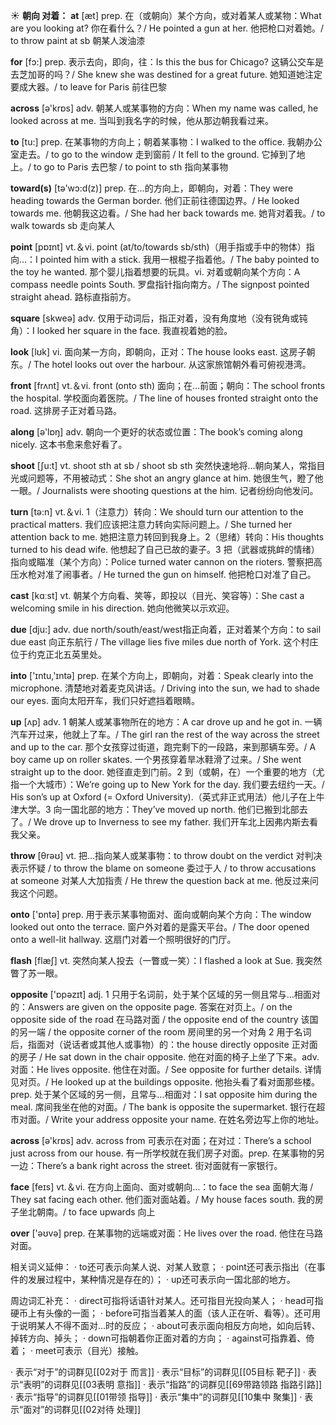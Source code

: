 ☀ <span class="category">**朝向 对着：**</span>
<span class="vocabulary">**at**</span> [æt] 
<span class="definition">prep. 在（或朝向）某个方向，或对着某人或某物：</span>What are you looking at? 你在看什么？/ He pointed a gun at her. 他把枪口对着她。/ to throw paint at sb 朝某人泼油漆

<span class="vocabulary">**for**</span> [fɔ:] 
<span class="definition">prep. 表示去向，即向，往：</span>Is this the bus for Chicago? 这辆公交车是去芝加哥的吗？/ She knew she was destined for a great future. 她知道她注定要成大器。/ to leave for Paris 前往巴黎

<span class="vocabulary">**across**</span> [ə'krɒs] 
<span class="definition">adv. 朝某人或某事物的方向：</span>When my name was called, he looked across at me. 当叫到我名字的时候，他从那边朝我看过来。

<span class="vocabulary">**to**</span> [tu:] 
<span class="definition">prep. 在某事物的方向上；朝着某事物：</span>I walked to the office. 我朝办公室走去。/ to go to the window 走到窗前 / It fell to the ground. 它掉到了地上。/ to go to Paris 去巴黎 / to point to sth 指向某事物

<span class="vocabulary">**toward(s)**</span> [tə'wɔ:d(z)] 
<span class="definition">prep. 在…的方向上，即朝向，对着：</span>They were heading towards the German border. 他们正前往德国边界。/ He looked towards me. 他朝我这边看。/ She had her back towards me. 她背对着我。/ to walk towards sb 走向某人

<span class="vocabulary">**point**</span> [pɒɪnt] 
<span class="definition">vt.＆vi. point (at/to/towards sb/sth)（用手指或手中的物体）指向…：</span>I pointed him with a stick. 我用一根棍子指着他。/ The baby pointed to the toy he wanted. 那个婴儿指着想要的玩具。<span class="definition">vi. 对着或朝向某个方向：</span>A compass needle points South. 罗盘指针指向南方。/ The signpost pointed straight ahead. 路标直指前方。

<span class="vocabulary">**square**</span> [skweə] 
<span class="definition">adv. 仅用于动词后，指正对着，没有角度地（没有锐角或钝角）：</span>I looked her square in the face. 我直视着她的脸。

<span class="vocabulary">**look**</span> [lʊk] 
<span class="definition">vi. 面向某一方向，即朝向，正对：</span>The house looks east. 这房子朝东。/ The hotel looks out over the harbour. 从这家旅馆朝外看可俯视港湾。

<span class="vocabulary">**front**</span> [frʌnt] 
<span class="definition">vt.＆vi. front (onto sth) 面向；在…前面；朝向：</span>The school fronts the hospital. 学校面向着医院。/ The line of houses fronted straight onto the road. 这排房子正对着马路。

<span class="vocabulary">**along**</span> [ə'lɒŋ] 
<span class="definition">adv. 朝向一个更好的状态或位置：</span>The book’s coming along nicely. 这本书愈来愈好看了。

<span class="vocabulary">**shoot**</span> [ʃu:t] 
<span class="definition">vt. shoot sth at sb / shoot sb sth 突然快速地将…朝向某人，常指目光或问题等，不用被动式：</span>She shot an angry glance at him. 她很生气，瞪了他一眼。/ Journalists were shooting questions at the him. 记者纷纷向他发问。

<span class="vocabulary">**turn**</span> [tə:n] 
<span class="definition">vt.＆vi. 1（注意力）转向：</span>We should turn our attention to the practical matters. 我们应该把注意力转向实际问题上。/ She turned her attention back to me. 她把注意力转回到我身上。<span class="definition">2（思绪）转向：</span>His thoughts turned to his dead wife. 他想起了自己已故的妻子。<span class="definition">3 把（武器或挑衅的情绪）指向或瞄准（某个方向）：</span>Police turned water cannon on the rioters. 警察把高压水枪对准了闹事者。/ He turned the gun on himself. 他把枪口对准了自己。

<span class="vocabulary">**cast**</span> [kɑːst] 
<span class="definition">vt. 朝某个方向看、笑等，即投以（目光、笑容等）：</span>She cast a welcoming smile in his direction. 她向他微笑以示欢迎。

<span class="vocabulary">**due**</span> [dju:] 
<span class="definition">adv. due north/south/east/west指正向着，正对着某个方向：</span>to sail due east 向正东航行 / The village lies five miles due north of York. 这个村庄位于约克正北五英里处。

<span class="vocabulary">**into**</span> ['ɪntu,'ɪntə] 
<span class="definition">prep. 在某个方向上，即朝向，对着：</span>Speak clearly into the microphone. 清楚地对着麦克风讲话。/ Driving into the sun, we had to shade our eyes. 面向太阳开车，我们只好遮挡着眼睛。

<span class="vocabulary">**up**</span> [ʌp] 
<span class="definition">adv. 1 朝某人或某事物所在的地方：</span>A car drove up and he got in. 一辆汽车开过来，他就上了车。/ The girl ran the rest of the way across the street and up to the car. 那个女孩穿过街道，跑完剩下的一段路，来到那辆车旁。/ A boy came up on roller skates. 一个男孩穿着旱冰鞋滑了过来。/ She went straight up to the door. 她径直走到门前。<span class="definition">2 到（或朝，在）一个重要的地方（尤指一个大城市）：</span>We’re going up to New York for the day. 我们要去纽约一天。/ His son’s up at Oxford (= Oxford University).（英式非正式用法）他儿子在上牛津大学。<span class="definition">3 向一国北部的地方：</span>They’ve moved up north. 他们已搬到北部去了。/ We drove up to Inverness to see my father. 我们开车北上因弗内斯去看我父亲。

<span class="vocabulary">**throw**</span> [θrəʊ] 
<span class="definition">vt. 把…指向某人或某事物：</span>to throw doubt on the verdict 对判决表示怀疑 / to throw the blame on someone 委过于人 / to throw accusations at someone 对某人大加指责 / He threw the question back at me. 他反过来问我这个问题。

<span class="vocabulary">**onto**</span> ['ɒntə] 
<span class="definition">prep. 用于表示某事物面对、面向或朝向某个方向：</span>The window looked out onto the terrace. 窗户外对着的是露天平台。/ The door opened onto a well-lit hallway. 这扇门对着一个照明很好的门厅。

<span class="vocabulary">**flash**</span> [flæʃ] 
<span class="definition">vt. 突然向某人投去（一瞥或一笑）：</span>I flashed a look at Sue. 我突然瞥了苏一眼。

<span class="vocabulary">**opposite**</span> ['ɒpəzɪt] 
<span class="definition">adj. 1 只用于名词前，处于某个区域的另一侧且常与…相面对的：</span>Answers are given on the opposite page. 答案在对页上。/ on the opposite side of the road 在马路对面 / the opposite end of the country 该国的另一端 / the opposite corner of the room 房间里的另一个对角 <span class="definition">2 用于名词后，指面对（说话者或其他人或事物）的：</span>the house directly opposite 正对面的房子 / He sat down in the chair opposite. 他在对面的椅子上坐了下来。<span class="definition">adv. 对面：</span>He lives opposite. 他住在对面。/ See opposite for further details. 详情见对页。/ He looked up at the buildings opposite. 他抬头看了看对面那些楼。<span class="definition">prep. 处于某个区域的另一侧，且常与…相面对：</span>I sat opposite him during the meal. 席间我坐在他的对面。/ The bank is opposite the supermarket. 银行在超市对面。/ Write your address opposite your name. 在姓名旁边写上你的地址。

<span class="vocabulary">**across**</span> [ə'krɒs] 
<span class="definition">adv. across from 可表示在对面；在对过：</span>There’s a school just across from our house. 有一所学校就在我们房子对面。<span class="definition">prep. 在某事物的另一边：</span>There’s a bank right across the street. 街对面就有一家银行。

<span class="vocabulary">**face**</span> [feɪs] 
<span class="definition">vt.＆vi. 在方向上面向、面对或朝向…：</span>to face the sea 面朝大海 / They sat facing each other. 他们面对面站着。/ My house faces south. 我的房子坐北朝南。/ to face upwards 向上

<span class="vocabulary">**over**</span> ['əʊvə] 
<span class="definition">prep. 在某事物的远端或对面：</span>He lives over the road. 他住在马路对面。

相关词义延伸：
· to还可表示向某人说、对某人致意；
· point还可表示指出（在事件的发展过程中，某种情况是存在的）；
· up还可表示向一国北部的地方。

周边词汇补充：
· direct可指将话语针对某人。还可指目光投向某人；
· head可指硬币上有头像的一面；
· before可指当着某人的面（该人正在听、看等）。还可用于说明某人不得不面对…时的反应；
· about可表示面向相反方向地，如向后转、掉转方向、掉头；
· down可指朝着你正面对着的方向；
· against可指靠着、倚着；
· meet可表示（目光）接触。

· 表示“对于”的词群见[[02对于 而言]]
· 表示“目标”的词群见[[05目标 靶子]]
· 表示“表明”的词群见[[03表明 意指]]
· 表示“指路”的词群见[[69带路领路 指路引路]]
· 表示“指导”的词群见[[01带领 指导]]
· 表示“集中”的词群见[[10集中 聚集]]
· 表示“面对”的词群见[[02对待 处理]]